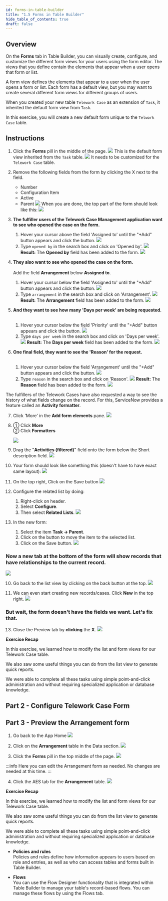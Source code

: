 ```yaml
---
id: forms-in-table-builder
title: "1.5 Forms in Table Builder"
hide_table_of_contents: true
draft: false
---
```


## Overview

On the **Forms** tab in Table Builder, you can visually create, configure, and customize the different form views for your users using the form editor. The views that you define contain the elements that appear when a user opens that form or list.

A form view defines the elements that appear to a user when the user opens a form or list. Each form has a default view, but you may want to create several different form views for different groups of users.

When you created your new table `Telework Case` as an extension of `Task`, it inherited the default form view from `Task`.

In this exercise, you will create a new default form unique to the `Telwork Case` table.

## Instructions

1. Click the **Forms** pill in the middle of the page. 
![](../images/2023-10-19-13-30-47.png)
This is the default form view inherited from the `Task` table. 
![](../images/2023-10-19-14-53-15.png)
It needs to be customized for the `Telework Case` table. 


2. Remove the following fields from the form by clicking the X next to the field.
    - Number
    - Configuration Item
    - Active
    - Parent
    ![](../images/2023-10-19-14-54-23.png)
    When you are done, the top part of the form should look like this:
    ![](../images/2023-10-19-14-55-41.png)


3. **The fulfiller users of the Telework Case Management application want to see who opened the case on the form.**
   1. Hover your cursor above the field 'Assigned to' until the "+Add" button appears and click the button. 
   ![](../images/2023-10-19-14-58-01.png)  
   2. Type `opened by` in the search box and click on 'Opened by'.
   ![](../images/2023-10-19-14-59-40.png)
   **Result:** The **Opened by** field has been added to the form.
   ![](../images/2023-10-19-15-00-15.png)


4. **They also want to see who opened the case on the form.**<br/><br/>
Add the field **Arrangement** below **Assigned to**.
   1. Hover your cursor below the field 'Assigned to' until the "+Add" button appears and click the button. 
   ![](../images/2023-10-19-15-08-55.png)
   2. Type `arrangement` in the search box and click on 'Arrangement'.
   ![](../images/2023-10-19-15-09-39.png)
   **Result:** The **Arrangement** field has been added to the form.
   ![](../images/2023-10-19-15-10-25.png)


5. **And they want to see how many 'Days per week' are being requested.**<br/><br/>
   1. Hover your cursor below the field 'Priority' until the "+Add" button appears and click the button.
   ![](../images/2023-10-19-15-14-27.png)
   2. Type `days per week` in the search box and click on 'Days per week'.
   ![](../images/2023-10-19-15-16-04.png)
   **Result:** The **Days per week** field has been added to the form.
   ![](../images/2023-10-19-15-16-53.png)

6. **One final field, they want to see the 'Reason' for the request.**<br/><br/>
   1. Hover your cursor below the field 'Arrangement' until the "+Add" button appears and click the button.
   ![](../images/2023-10-19-15-19-29.png)
   2. Type `reason` in the search box and click on 'Reason'.
   ![](../images/2023-10-19-15-20-44.png)
   **Result:** The **Reason** field has been added to the form.
   ![](../images/2023-10-19-15-21-20.png)

The fulfillers of the Telework Cases have also requested a way to see the history of what fields change on the record. For this, ServiceNow provides a feature called an **Activity formatter**.

7. Click 'More' in the **Add form elements** pane. 
![](../images/2023-10-19-15-24-21.png)


10. <span className="large-number">①</span> Click <b>More</b> <br/>
    <span className="large-number">②</span> Click <b>Formatters</b>

    ![](images/data_Click_on_Formatters.png)


1.  Drag the "**Activities (filtered)**" field onto the form below the Short description field.
![](images/data_Drag_the_Activities_field.png)


12. Your form should look like something this (doesn't have to have exact same layout):
![](images/AddData_TWCaseForm.png)


13. On the top right, Click on the <span className="aes_button">Save</span> button
![](images/form_Click_Save.png)




6.  Configure the related list by doing:
    1. Right-click on header.
    2. Select **Configure**.
    3. Then select **Related Lists**.
    ![](import/Configure_the_related_list.png)


9. In the new form:
    1. Select the item **Task → Parent**.
    2. Click on the button to move the item to the selected list.
    3. Click on the <span className="aes_button">Save</span> button.
    ![](import/Add_Task_Parent.png)

### Now a new tab at the bottom of the form will show records that have relationships to the current record.
![](import/related_list_shows_related_records.png)

10. Go back to the list view by clicking on the back button at the top.
![](import/Go_back_to_the_list_view.png)


11. We can even start creating new records/cases. Click **New** in the top right.
![](import/Create_Case_Cilck_New_in_the_top_right.png)


### But wait, the form doesn't have the fields we want. Let's fix that.

13. Close the Preview tab by **clicking** the **X**.
![](images/Close_Preview_Tab.png)


**Exercise Recap**

In this exercise, we learned how to modify the list and form views for our Telework Case table.

We also saw some useful things you can do from the list view to generate quick reports.

We were able to complete all these tasks using simple point-and-click administration and without requiring specialized application or database knowledge.

## Part 2 - Configure Telework Case Form

## Part 3 - Preview the Arrangement form

1. Go back to the App Home
![](../images/2023-10-04-15-41-05.png)


2. Click on the **Arrangement** table in the Data section.
![](../images/2023-10-04-15-41-50.png)

3. Click the **Forms** pill in the top middle of the page. 
![](../images/2023-10-04-15-43-12.png)

:::info
Here you can edit the Arrangement form as needed.  No changes are needed at this time.
:::

4. Click the AES tab for the **Arrangement** table.
![](../images/2023-10-04-15-44-04.png)



**Exercise Recap**

In this exercise, we learned how to modify the list and form views for our Telework Case table.

We also saw some useful things you can do from the list view to generate quick reports.

We were able to complete all these tasks using simple point-and-click administration and without requiring specialized application or database knowledge.


* **Policies and rules**<br/>
Policies and rules define how information appears to users based on role and entries, as well as who can access tables and forms built in Table Builder.

* **Flows**<br/>
You can use the Flow Designer functionality that is integrated within Table Builder to manage your table's record-based flows. You can manage these flows by using the Flows tab.

